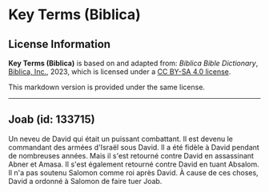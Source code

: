 # Key Terms (Biblica)

## License Information

**Key Terms (Biblica)** is based on and adapted from: _Biblica Bible Dictionary_, [Biblica, Inc.](https://www.biblica.com/), 2023, which is licensed under a [CC BY-SA 4.0 license](https://creativecommons.org/licenses/by-sa/4.0/legalcode.en).

This markdown version is provided under the same license.



--------------------------------

## Joab (id: 133715)

Un neveu de David qui était un puissant combattant. Il est devenu le commandant des armées d'Israël sous David. Il a été fidèle à David pendant de nombreuses années. Mais il s'est retourné contre David en assassinant Abner et Amasa. Il s'est également retourné contre David en tuant Absalom. Il n'a pas soutenu Salomon comme roi après David. À cause de ces choses, David a ordonné à Salomon de faire tuer Joab.


